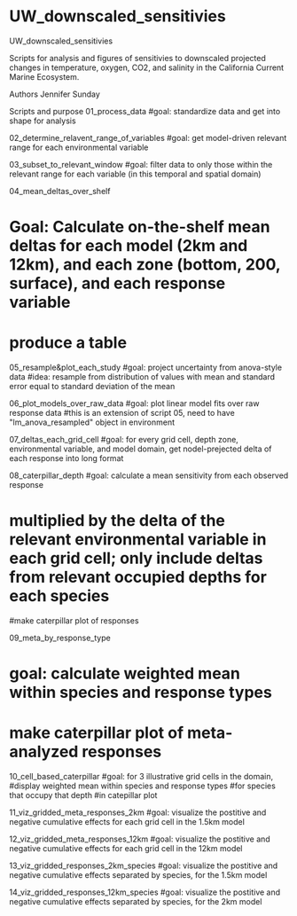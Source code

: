 # UW_downscaled_sensitivies
UW_downscaled_sensitivies

Scripts for analysis and figures of sensitivies to downscaled projected changes in temperature, oxygen, CO2, and salinity in the California Current Marine Ecosystem.

Authors
Jennifer Sunday

Scripts and purpose
01_process_data
#goal: standardize data and get into shape for analysis

02_determine_relavent_range_of_variables
#goal: get model-driven relevant range for each environmental variable

03_subset_to_relevant_window
#goal: filter data to only those within the relevant range for each variable (in this temporal and spatial domain)

04_mean_deltas_over_shelf
# Goal: Calculate on-the-shelf mean deltas for each model (2km and 12km), and each zone (bottom, 200, surface), and each response variable
# produce a table

05_resample&plot_each_study
#goal: project uncertainty from anova-style data
#idea: resample from distribution of values with mean and standard error equal to standard deviation of the mean

06_plot_models_over_raw_data
#goal: plot linear model fits over raw response data
#this is an extension of script 05, need to have "lm_anova_resampled" object in environment

07_deltas_each_grid_cell
#goal: for every grid cell, depth zone, environmental variable, and model domain, get nodel-prejected delta of each response into long format

08_caterpillar_depth
#goal: calculate a mean sensitivity from each observed response 
# multiplied by the delta of the relevant environmental variable in each grid cell; only include deltas from relevant occupied depths for each species
#make caterpillar plot of responses

09_meta_by_response_type
# goal: calculate weighted mean within species and response types
# make caterpillar plot of meta-analyzed responses

10_cell_based_caterpillar
#goal: for 3 illustrative grid cells in the domain, 
#display weighted mean within species and response types 
#for species that occupy that depth
#in catepillar plot

11_viz_gridded_meta_responses_2km
#goal: visualize the postitive and negative cumulative effects for each grid cell in the 1.5km model

12_viz_gridded_meta_responses_12km
#goal: visualize the postitive and negative cumulative effects for each grid cell in the 12km model

13_viz_gridded_responses_2km_species
#goal: visualize the postitive and negative cumulative effects separated by species, for the 1.5km model

14_viz_gridded_responses_12km_species
#goal: visualize the postitive and negative cumulative effects separated by species, for the 2km model




